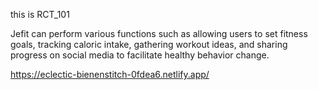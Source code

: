 this is RCT_101

  Jefit can perform various functions such as allowing users to set fitness goals, tracking caloric intake, gathering workout ideas, and sharing progress on social media to facilitate healthy behavior change.
  
  https://eclectic-bienenstitch-0fdea6.netlify.app/
 
